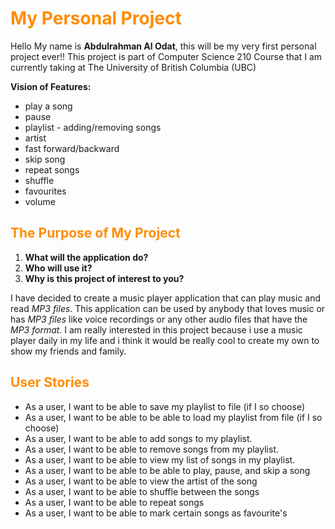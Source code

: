 
<span style="color:darkorange">

# My Personal Project

</span>

Hello My name is **Abdulrahman Al Odat**, this will be my very first personal project ever!!
This project is part of Computer Science 210 Course that I am currently
taking at The University of British Columbia (UBC)



**Vision of Features:**
- play a song 
- pause 
- playlist - adding/removing songs
- artist 
- fast forward/backward 
- skip song
- repeat songs
- shuffle 
- favourites
- volume 

<span style="color:darkorange">

## The Purpose of My Project

</span>


1. **What will the application do?**
2. **Who will use it?**
3. **Why is this project of interest to you?**



I have decided to create a music player application that can play music and read *MP3 files*.
This application can be used by anybody that loves music or has *MP3 files* like voice recordings or any other audio files that have the *MP3 format*. 
I am really interested in this project because i use a music player daily in my life and i think it would be really cool to create my own to show my friends and family.



<span style="color:darkorange">

## User Stories

</span>

- As a user, I want to be able to save my playlist to file (if I so choose)
- As a user, I want to be able to be able to load my playlist from file (if I so choose)
- As a user, I want to be able to add songs to my playlist. 
- As a user, I want to be able to remove songs from my playlist.
- As a user, I want to be able to view my list of songs in my playlist.
- As a user, I want to be able to be able to play, pause, and skip a song
- As a user, I want to be able to view the artist of the song
- As a user, I want to be able to shuffle between the songs
- As a user, I want to be able to repeat songs
- As a user, I want to be able to mark certain songs as favourite's